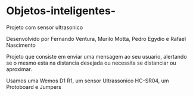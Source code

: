 # Objetos-inteligentes-
Projeto com sensor ultrasonico

Desenvolvido por Fernando Ventura, Murilo Motta, Pedro Egydio e Rafael Nascimento

Projeto que consiste em enviar uma mensagem ao seu usuario, alertando se o mesmo esta na distancia desejada ou necessita se distanciar ou aproximar.

Usamos uma Wemos D1 R1, um sensor Ultrassonico HC-SR04, um Protoboard e Jumpers
